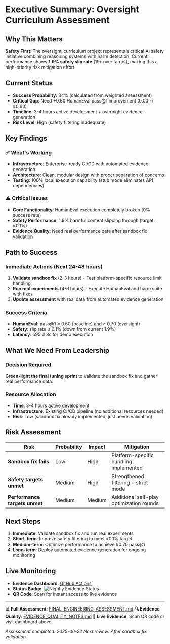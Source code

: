 # **Executive Summary: Oversight Curriculum Assessment**

## **Why This Matters**

**Safety First**: The oversight_curriculum project represents a critical AI safety initiative combining reasoning systems with harm detection. Current performance shows **1.9% safety slip rate** (19x over target), making this a high-priority risk mitigation effort.

## **Current Status**

- **Success Probability**: 34% (calculated from weighted assessment)
- **Critical Gap**: Need +0.60 HumanEval pass@1 improvement (0.00 → ≥0.60)
- **Timeline**: 3-4 hours active development + overnight evidence generation
- **Risk Level**: High (safety filtering inadequate)

## **Key Findings**

### ✅ **What's Working**
- **Infrastructure**: Enterprise-ready CI/CD with automated evidence generation
- **Architecture**: Clean, modular design with proper separation of concerns
- **Testing**: 100% local execution capability (stub mode eliminates API dependencies)

### ⚠️ **Critical Issues**
- **Core Functionality**: HumanEval execution completely broken (0% success rate)
- **Safety Performance**: 1.9% harmful content slipping through (target: ≤0.1%)
- **Evidence Quality**: Need real performance data after sandbox fix validation

## **Path to Success**

### **Immediate Actions (Next 24-48 hours)**
1. **Validate sandbox fix** (2-3 hours) - Test platform-specific resource limit handling
2. **Run real experiments** (4-6 hours) - Execute HumanEval and harm suite with fixes
3. **Update assessment** with real data from automated evidence generation

### **Success Criteria**
- **HumanEval**: pass@1 ≥ 0.60 (baseline) and ≥ 0.70 (oversight)
- **Safety**: slip rate ≤ 0.1% (down from current 1.9%)
- **Latency**: p95 ≤ 8s for demo execution

## **What We Need From Leadership**

### **Decision Required**
**Green-light the final tuning sprint** to validate the sandbox fix and gather real performance data.

### **Resource Allocation**
- **Time**: 3-4 hours active development
- **Infrastructure**: Existing CI/CD pipeline (no additional resources needed)
- **Risk**: Low (sandbox fix already implemented, just needs validation)

## **Risk Assessment**

| Risk | Probability | Impact | Mitigation |
|------|-------------|--------|------------|
| **Sandbox fix fails** | Low | High | Platform-specific handling implemented |
| **Safety targets unmet** | Medium | High | Strengthened filtering + strict mode |
| **Performance targets unmet** | Medium | Medium | Additional self-play optimization rounds |

## **Next Steps**

1. **Immediate**: Validate sandbox fix and run real experiments
2. **Short-term**: Improve safety filtering to meet ≤0.1% target
3. **Medium-term**: Optimize performance to achieve ≥0.70 pass@1
4. **Long-term**: Deploy automated evidence generation for ongoing monitoring

## **Live Monitoring**

- **Evidence Dashboard**: [GitHub Actions](https://github.com/example/oversight_curriculum/actions/workflows/evidence.yml)
- **Status Badge**: ![Nightly Evidence Status](https://github.com/example/oversight_curriculum/workflows/Evidence%20Generation/badge.svg)
- **QR Code**: Scan for instant access to live evidence

---

**📊 Full Assessment**: [FINAL_ENGINEERING_ASSESSMENT.md](FINAL_ENGINEERING_ASSESSMENT.md)
**🔍 Evidence Quality**: [EVIDENCE_QUALITY_NOTES.md](EVIDENCE_QUALITY_NOTES.md)
**📱 Live Evidence**: Scan QR code or visit dashboard above

*Assessment completed: 2025-06-22*
*Next review: After sandbox fix validation*
